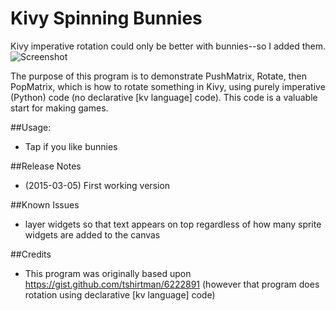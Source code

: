 # Kivy Spinning Bunnies
Kivy imperative rotation could only be better with bunnies--so I added them.
![Screenshot](https://github.com/expertmm/kivy_spinning_bunnies/blob/master/screenshot01.png)

The purpose of this program is to demonstrate PushMatrix, Rotate, then PopMatrix, which is how to rotate something in Kivy, using purely imperative (Python) code (no declarative [kv language] code).
This code is a valuable start for making games.

##Usage:
* Tap if you like bunnies

##Release Notes
* (2015-03-05) First working version

##Known Issues
* layer widgets so that text appears on top regardless of how many sprite widgets are added to the canvas

##Credits
* This program was originally based upon https://gist.github.com/tshirtman/6222891 (however that program does rotation using declarative [kv language] code)
